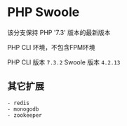 # PHP Swoole

该分支保持 PHP '7.3' 版本的最新版本

PHP CLI 环境，不包含FPM环境

PHP CLI 版本 `7.3.2`
Swoole 版本 `4.2.13`

## 其它扩展
    - redis  
    - monogodb
    - zookeeper